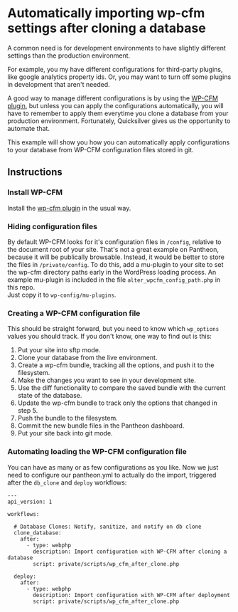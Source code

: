 # Automatically importing wp-cfm settings after cloning a database

A common need is for development environments to have slightly different settings than the production environment.

For example, you my have different configurations for third-party plugins, like google analytics property ids.  Or, you
may want to turn off some plugins in development that aren't needed.

A good way to manage different configurations is by using the [WP-CFM plugin](https://wordpress.org/plugins/wp-cfm/), but
unless you can apply the configurations automatically, you will have to remember to apply them everytime you clone a database
from your production environment.  Fortunately, Quicksilver gives us the opportunity to automate that.

This example will show you how you can automatically apply configurations to your database from WP-CFM configuration files
stored in git.
 
## Instructions

### Install WP-CFM

Install the [wp-cfm plugin](https://wordpress.org/plugins/wp-cfm/) in the usual way.

### Hiding configuration files

By default WP-CFM looks for it's configuration files in `/config`, relative to the document root of your site.  That's
not a great example on Pantheon, because it will be publically browsable. Instead, it would be better to store the files
in `/private/config`.  To do this, add a mu-plugin to your site to set the wp-cfm directory paths early in the 
WordPress loading process.  An example mu-plugin is included in the file `alter_wpcfm_config_path.php` in this repo.  
Just copy it to `wp-config/mu-plugins`.
   
### Creating a WP-CFM configuration file

This should be straight forward, but you need to know which `wp_options` values you should track.  If you don't know, one way to
find out is this:

1. Put your site into sftp mode.
2. Clone your database from the live environment.
3. Create a wp-cfm bundle, tracking all the options, and push it to the filesystem.
4. Make the changes you want to see in your development site.
5. Use the diff functionality to compare the saved bundle with the current state of the database.
6. Update the wp-cfm bundle to track only the options that changed in step 5.
7. Push the bundle to the filesystem.
8. Commit the new bundle files in the Pantheon dashboard.
9. Put your site back into git mode.

### Automating loading the WP-CFM configuration file

You can have as many or as few configurations as you like.
Now we just need to configure our pantheon.yml to actually do the import, triggered after the `db_clone` and `deploy` workflows:

```
---
api_version: 1

workflows:

  # Database Clones: Notify, sanitize, and notify on db clone
  clone_database:
    after:
      - type: webphp
        description: Import configuration with WP-CFM after cloning a database
        script: private/scripts/wp_cfm_after_clone.php

  deploy:
    after:
      - type: webphp
        description: Import configuration with WP-CFM after deployment
        script: private/scripts/wp_cfm_after_clone.php
```
